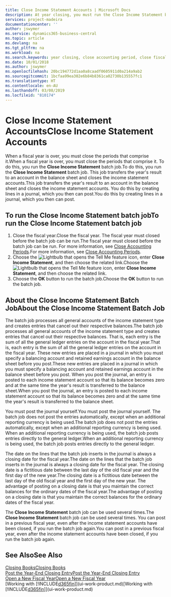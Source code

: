 ```yaml
---
title: Close Income Statement Accounts | Microsoft Docs
description: At year closing, you must run the Close Income Statement batch job to close the accounting periods that make up the fiscal year.
services: project-madeira
documentationcenter: ''
author: jswymer
ms.service: dynamics365-business-central
ms.topic: article
ms.devlang: na
ms.tgt_pltfrm: na
ms.workload: na
ms.search.keywords: year closing, close accounting period, close fiscal year, bank account detailed trial balance
ms.date: 10/01/2018
ms.author: jswymer
ms.openlocfilehash: 20bc194772d1aa0a8caadf0605911d0a214a9ab2
ms.sourcegitcommit: 1bcfaa99ea302e6b84b8361ca02730b135557fc1
ms.translationtype: HT
ms.contentlocale: en-AU
ms.lasthandoff: 03/08/2019
ms.locfileid: "810174"
---
```

# <a name="close-income-statement-accounts"></a><span data-ttu-id="2d976-103">Close Income Statement Accounts</span><span class="sxs-lookup"><span data-stu-id="2d976-103">Close Income Statement Accounts</span></span>
<span data-ttu-id="2d976-104">When a fiscal year is over, you must close the periods that comprise it.</span><span class="sxs-lookup"><span data-stu-id="2d976-104">When a fiscal year is over, you must close the periods that comprise it.</span></span> <span data-ttu-id="2d976-105">To do this, you run the **Close Income Statement** batch job.</span><span class="sxs-lookup"><span data-stu-id="2d976-105">To do this, you run the **Close Income Statement** batch job.</span></span> <span data-ttu-id="2d976-106">This job transfers the year's result to an account in the balance sheet and closes the income statement accounts.</span><span class="sxs-lookup"><span data-stu-id="2d976-106">This job transfers the year's result to an account in the balance sheet and closes the income statement accounts.</span></span> <span data-ttu-id="2d976-107">You do this by creating lines in a journal, which you then can post.</span><span class="sxs-lookup"><span data-stu-id="2d976-107">You do this by creating lines in a journal, which you then can post.</span></span>

## <a name="to-run-the-close-income-statement-batch-job"></a><span data-ttu-id="2d976-108">To run the Close Income Statement batch job</span><span class="sxs-lookup"><span data-stu-id="2d976-108">To run the Close Income Statement batch job</span></span>
1. <span data-ttu-id="2d976-109">Close the fiscal year.</span><span class="sxs-lookup"><span data-stu-id="2d976-109">Close the fiscal year.</span></span> <span data-ttu-id="2d976-110">The fiscal year must closed before the batch job can be run.</span><span class="sxs-lookup"><span data-stu-id="2d976-110">The fiscal year must closed before the batch job can be run.</span></span> <span data-ttu-id="2d976-111">For more information, see [Close Accounting Periods](year-close-account-periods.md).</span><span class="sxs-lookup"><span data-stu-id="2d976-111">For more information, see [Close Accounting Periods](year-close-account-periods.md).</span></span>
2. <span data-ttu-id="2d976-112">Choose the ![Lightbulb that opens the Tell Me feature](media/ui-search/search_small.png "Tell me what you want to do") icon, enter **Close Income Statement**, and then choose the related link.</span><span class="sxs-lookup"><span data-stu-id="2d976-112">Choose the ![Lightbulb that opens the Tell Me feature](media/ui-search/search_small.png "Tell me what you want to do") icon, enter **Close Income Statement**, and then choose the related link.</span></span>
3. <span data-ttu-id="2d976-113">Choose the **OK** button to run the batch job.</span><span class="sxs-lookup"><span data-stu-id="2d976-113">Choose the **OK** button to run the batch job.</span></span>

## <a name="about-the-close-income-statement-batch-job"></a><span data-ttu-id="2d976-114">About the Close Income Statement Batch Job</span><span class="sxs-lookup"><span data-stu-id="2d976-114">About the Close Income Statement Batch Job</span></span>
<span data-ttu-id="2d976-115">The batch job processes all general accounts of the income statement type and creates entries that cancel out their respective balances.</span><span class="sxs-lookup"><span data-stu-id="2d976-115">The batch job processes all general accounts of the income statement type and creates entries that cancel out their respective balances.</span></span> <span data-ttu-id="2d976-116">That is, each entry is the sum of all the general ledger entries on the account in the fiscal year.</span><span class="sxs-lookup"><span data-stu-id="2d976-116">That is, each entry is the sum of all the general ledger entries on the account in the fiscal year.</span></span> <span data-ttu-id="2d976-117">These new entries are placed in a journal in which you must specify a balancing account and retained earnings account in the balance sheet before you post.</span><span class="sxs-lookup"><span data-stu-id="2d976-117">These new entries are placed in a journal in which you must specify a balancing account and retained earnings account in the balance sheet before you post.</span></span> <span data-ttu-id="2d976-118">When you post the journal, an entry is posted to each income statement account so that its balance becomes zero and at the same time the year's result is transferred to the balance sheet.</span><span class="sxs-lookup"><span data-stu-id="2d976-118">When you post the journal, an entry is posted to each income statement account so that its balance becomes zero and at the same time the year's result is transferred to the balance sheet.</span></span>

<span data-ttu-id="2d976-119">You must post the journal yourself.</span><span class="sxs-lookup"><span data-stu-id="2d976-119">You must post the journal yourself.</span></span> <span data-ttu-id="2d976-120">The batch job does not post the entries automatically, except when an additional reporting currency is being used.</span><span class="sxs-lookup"><span data-stu-id="2d976-120">The batch job does not post the entries automatically, except when an additional reporting currency is being used.</span></span> <span data-ttu-id="2d976-121">When an additional reporting currency is being used, the batch job posts entries directly to the general ledger.</span><span class="sxs-lookup"><span data-stu-id="2d976-121">When an additional reporting currency is being used, the batch job posts entries directly to the general ledger.</span></span>

<span data-ttu-id="2d976-122">The date on the lines that the batch job inserts in the journal is always a closing date for the fiscal year.</span><span class="sxs-lookup"><span data-stu-id="2d976-122">The date on the lines that the batch job inserts in the journal is always a closing date for the fiscal year.</span></span> <span data-ttu-id="2d976-123">The closing date is a fictitious date between the last day of the old fiscal year and the first day of the new year.</span><span class="sxs-lookup"><span data-stu-id="2d976-123">The closing date is a fictitious date between the last day of the old fiscal year and the first day of the new year.</span></span> <span data-ttu-id="2d976-124">The advantage of posting on a closing date is that you maintain the correct balances for the ordinary dates of the fiscal year.</span><span class="sxs-lookup"><span data-stu-id="2d976-124">The advantage of posting on a closing date is that you maintain the correct balances for the ordinary dates of the fiscal year.</span></span>

<span data-ttu-id="2d976-125">The **Close Income Statement** batch job can be used several times.</span><span class="sxs-lookup"><span data-stu-id="2d976-125">The **Close Income Statement** batch job can be used several times.</span></span> <span data-ttu-id="2d976-126">You can post in a previous fiscal year, even after the income statement accounts have been closed, if you run the batch job again.</span><span class="sxs-lookup"><span data-stu-id="2d976-126">You can post in a previous fiscal year, even after the income statement accounts have been closed, if you run the batch job again.</span></span>

## <a name="see-also"></a><span data-ttu-id="2d976-127">See Also</span><span class="sxs-lookup"><span data-stu-id="2d976-127">See Also</span></span>
[<span data-ttu-id="2d976-128">Closing Books</span><span class="sxs-lookup"><span data-stu-id="2d976-128">Closing Books</span></span>](year-close-books.md)  
[<span data-ttu-id="2d976-129">Post the Year-End Closing Entry</span><span class="sxs-lookup"><span data-stu-id="2d976-129">Post the Year-End Closing Entry</span></span>](year-how-post-year-end-close-entry.md)  
[<span data-ttu-id="2d976-130">Open a New Fiscal Year</span><span class="sxs-lookup"><span data-stu-id="2d976-130">Open a New Fiscal Year</span></span>](finance-how-open-new-fiscal-year.md)  
<span data-ttu-id="2d976-131">[Working with [!INCLUDE[d365fin](includes/d365fin_md.md)]](ui-work-product.md)</span><span class="sxs-lookup"><span data-stu-id="2d976-131">[Working with [!INCLUDE[d365fin](includes/d365fin_md.md)]](ui-work-product.md)</span></span>
